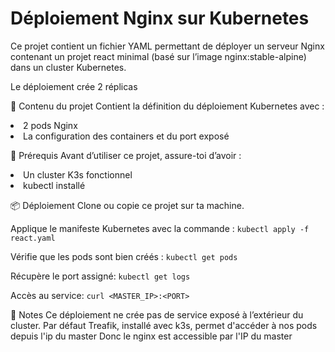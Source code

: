 # Déploiement Nginx sur Kubernetes
Ce projet contient un fichier YAML permettant de déployer un serveur Nginx contenant un projet react minimal (basé sur l’image nginx:stable-alpine) dans un cluster Kubernetes.

Le déploiement crée 2 réplicas

📂 Contenu du projet 
Contient la définition du déploiement Kubernetes avec :

<li>2 pods Nginx</li>

<li>La configuration des containers et du port exposé </li>

🚀 Prérequis
Avant d’utiliser ce projet, assure-toi d’avoir :

<li>Un cluster K3s fonctionnel</li>

<li>kubectl installé</li>

📦 Déploiement
Clone ou copie ce projet sur ta machine.

Applique le manifeste Kubernetes avec la commande : 
``` kubectl apply -f react.yaml ``` 

Vérifie que les pods sont bien créés : 
``` kubectl get pods ```

Récupère le port assigné:
``` kubectl get logs ```

[//]: # (<img src="./images/img.png">)

Accès au service:
``` curl <MASTER_IP>:<PORT> ```

📌 Notes 
Ce déploiement ne crée pas de service exposé à l’extérieur du cluster.
Par défaut Treafik, installé avec k3s, permet d'accéder à nos pods depuis l'ip du master
Donc le nginx est accessible par l'IP du master